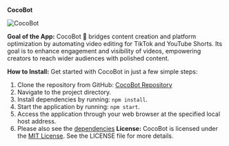 **CocoBot**

![CocoBot](https://github.com/LeoKiefner/CocoBot-Automatic-Editing-Video-App/assets/147720183/dfeaec5f-c6bc-40e2-bb9c-698edc9db486)

**Goal of the App:**
CocoBot 🤖 bridges content creation and platform optimization by automating video editing for TikTok and YouTube Shorts. Its goal is to enhance engagement and visibility of videos, empowering creators to reach wider audiences with polished content.

**How to Install:**
Get started with CocoBot in just a few simple steps:
1. Clone the repository from GitHub: [CocoBot Repository](https://github.com/LeoKiefner/CocoBot-Automatic-Editing-Video-App)
2. Navigate to the project directory.
3. Install dependencies by running: `npm install`.
4. Start the application by running: `npm start`.
5. Access the application through your web browser at the specified local host address.
6. Please also see the [dependencies]([url](https://github.com/LeoKiefner/CocoBot-Automatic-Editing-Video-App/blob/main/requirements.txt))
**License:**
CocoBot is licensed under the [MIT License](https://opensource.org/licenses/MIT). See the LICENSE file for more details.
